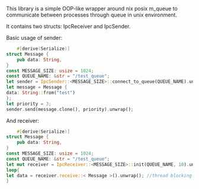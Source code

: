 This library is a simple OOP-like wrapper around nix posix m_queue to communicate between processes through queue in
unix environment.

It contains two structs: IpcReceiver and IpcSender.

Basic usage of sender:

```rust    
    #[derive(Serialize)]
struct Message {
    pub data: String,
}
const MESSAGE_SIZE: usize = 1024;
const QUEUE_NAME: &str = "/test_queue";
let sender = IpcSender::<MESSAGE_SIZE>::connect_to_queue(QUEUE_NAME).unwrap();
let message = Message {
data: String::from("test")
};
let priority = 3;
sender.send(message.clone(), priority).unwrap();
```

And receiver:

```rust    
    #[derive(Serialize)]
struct Message {
    pub data: String,
}
const MESSAGE_SIZE: usize = 1024;
const QUEUE_NAME: &str = "/test_queue";
let mut receiver = IpcReceiver::<MESSAGE_SIZE>::init(QUEUE_NAME, 10).unwrap();
loop{
let data = receiver.receive::< Message >().unwrap(); //thread blocking
}
```
    
